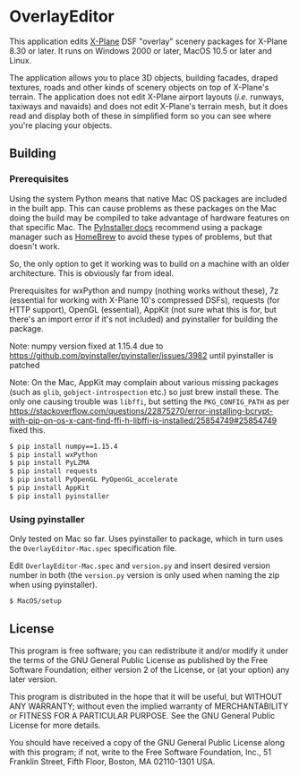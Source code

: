 # OverlayEditor

This application edits [X-Plane](http://www.x-plane.com/) DSF "overlay" scenery packages for X-Plane 8.30 or later.
It runs on Windows 2000 or later, MacOS 10.5 or later and Linux.

The application allows you to place 3D objects, building facades, draped textures, roads and other kinds of scenery objects on top of X-Plane's terrain. The application does not edit X-Plane airport layouts (_i.e._ runways, taxiways and navaids) and does not edit X-Plane's terrain mesh, but it does read and display both of these in simplified form so you can see where you're placing your objects.

## Building

### Prerequisites

Using the system Python means that native Mac OS packages are included in the built app.  This can cause problems as these packages on the Mac doing the build may be compiled to take advantage of hardware features on that specific Mac.  The [PyInstaller docs](https://pyinstaller.readthedocs.io/en/v3.4/installation.html#installing-in-mac-os-x) recommend using a package manager such as [HomeBrew](https://brew.sh/) to avoid these types of problems, but that doesn't work.

So, the only option to get it working was to build on a machine with an older architecture.  This is obviously far from ideal.

Prerequisites for wxPython and numpy (nothing works without these), 7z (essential for working with X-Plane 10's compressed DSFs), requests (for HTTP support), OpenGL (essential), AppKit (not sure what this is for, but there's an import error if it's not included) and pyinstaller for building the package.

Note: numpy version fixed at 1.15.4 due to https://github.com/pyinstaller/pyinstaller/issues/3982 until pyinstaller is patched

Note: On the Mac, AppKit may complain about various missing packages (such as `glib`, `gobject-introspection` etc.) so just brew install these.  The only one causing trouble was `libffi`, but setting the `PKG_CONFIG_PATH` as per https://stackoverflow.com/questions/22875270/error-installing-bcrypt-with-pip-on-os-x-cant-find-ffi-h-libffi-is-installed/25854749#25854749 fixed this.

```bash
$ pip install numpy==1.15.4
$ pip install wxPython
$ pip install PyLZMA
$ pip install requests
$ pip install PyOpenGL PyOpenGL_accelerate
$ pip install AppKit
$ pip install pyinstaller
```

### Using pyinstaller

Only tested on Mac so far. Uses pyinstaller to package, which in turn uses the `OverlayEditor-Mac.spec` specification file.

Edit `OverlayEditor-Mac.spec` and `version.py` and insert desired version number in both (the `version.py` version is only used when naming the zip when using pyinstaller).

```bash
$ MacOS/setup
```


## License

This program is free software; you can redistribute it and/or modify
it under the terms of the GNU General Public License as published by
the Free Software Foundation; either version 2 of the License, or
(at your option) any later version.

This program is distributed in the hope that it will be useful,
but WITHOUT ANY WARRANTY; without even the implied warranty of
MERCHANTABILITY or FITNESS FOR A PARTICULAR PURPOSE.  See the
GNU General Public License for more details.

You should have received a copy of the GNU General Public License along
with this program; if not, write to the Free Software Foundation, Inc.,
51 Franklin Street, Fifth Floor, Boston, MA 02110-1301 USA.
